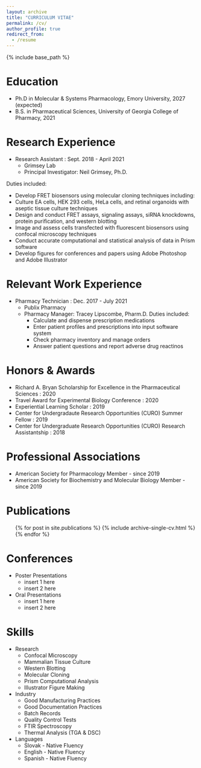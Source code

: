 ```yaml
---
layout: archive
title: "CURRICULUM VITAE"
permalink: /cv/
author_profile: true
redirect_from:
  - /resume
---
```


{% include base_path %}


Education
======
* Ph.D in Molecular & Systems Pharmacology, Emory University, 2027 (expected)
* B.S. in Pharmaceutical Sciences, University of Georgia College of Pharmacy, 2021

Research Experience
======
* Research Assistant : Sept. 2018 - April 2021 
  * Grimsey Lab
  * Principal Investigator: Neil Grimsey, Ph.D.

Duties included:
 * Develop FRET biosensors using molecular cloning techniques including:
 * Culture EA cells, HEK 293 cells, HeLa cells, and retinal organoids with aseptic tissue culture techniques
 * Design and conduct FRET assays, signaling assays, siRNA knockdowns, protein purification, and western blotting
 * Image and assess cells transfected with fluorescent biosensors using confocal microscopy techniques
 * Conduct accurate computational and statistical analysis of data in Prism software
 * Develop figures for conferences and papers using Adobe Photoshop and Adobe Illustrator

Relevant Work Experience
======
* Pharmacy Technician : Dec. 2017 - July 2021
  * Publix Pharmacy
  * Pharmacy Manager: Tracey Lipscombe, Pharm.D.
 Duties included: 
      * Calculate and dispense prescription medications
      * Enter patient profiles and prescriptions into input software system
      * Check pharmacy inventory and manage orders
      * Answer patient questions and report adverse drug reactinos
  
Honors & Awards
======
* Richard A. Bryan Scholarship for Excellence in the Pharmaceutical Sciences : 2020
* Travel Award for Experimental Biology Conference : 2020
* Experiential Learning Scholar : 2019
* Center for Undergradaute Research Opportunities (CURO) Summer Fellow : 2019
* Center for Undergraduate Research Opportunities (CURO) Research Assistantship : 2018
 
Professional Associations
======
* American Society for Pharmacology Member - since 2019
* American Society for Biochemistry and Molecular Biology Member - since 2019

Publications
======
  <ul>{% for post in site.publications %}
    {% include archive-single-cv.html %}
  {% endfor %}</ul>
  
Conferences
======
* Poster Presentations
  * insert 1 here
  * insert 2 here
* Oral Presentations
  * insert 1 here
  * insert 2 here
  
Skills
======
* Research
  * Confocal Microscopy
  * Mammalian Tissue Culture
  * Western Blotting
  * Molecular Cloning
  * Prism Computational Analysis
  * Illustrator Figure Making
* Industry
  * Good Manufacturing Practices
  * Good Documentation Practices
  * Batch Records
  * Quality Control Tests
  * FTIR Spectroscopy
  * Thermal Analysis (TGA & DSC)
* Languages
  * Slovak - Native Fluency
  * English - Native Fluency
  * Spanish - Native Fluency

